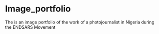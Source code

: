 # Image_portfolio
The is an image portfolio of the work of a photojournalist in Nigeria during the ENDSARS Movement
